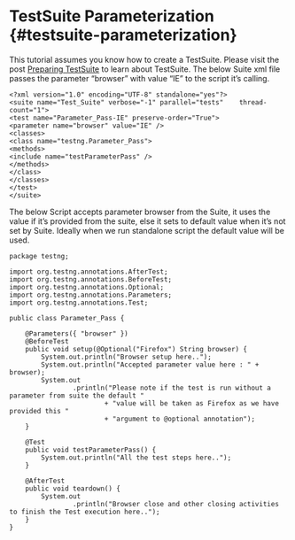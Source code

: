 # TestSuite Parameterization {#testsuite-parameterization}

This tutorial assumes you know how to create a TestSuite. Please visit the post [Preparing TestSuite](https://nsaikiran.gitbooks.io/seleniumautomation/content/3.5-sample-test-suite.html) to learn about TestSuite. The below Suite xml file passes the parameter “browser” with value “IE” to the script it’s calling.

```
<?xml version="1.0" encoding="UTF-8" standalone="yes"?>
<suite name="Test_Suite" verbose="-1" parallel="tests"    thread-count="1">
<test name="Parameter_Pass-IE" preserve-order="True">
<parameter name="browser" value="IE" />
<classes>
<class name="testng.Parameter_Pass">
<methods>
<include name="testParameterPass" />
</methods>
</class>
</classes>
</test>
</suite>
```

The below Script accepts parameter browser from the Suite, it uses the value if it’s provided from the suite, else it sets to default value when it’s not set by Suite. Ideally when we run standalone script the default value will be used.

```
package testng;

import org.testng.annotations.AfterTest;
import org.testng.annotations.BeforeTest;
import org.testng.annotations.Optional;
import org.testng.annotations.Parameters;
import org.testng.annotations.Test;

public class Parameter_Pass {

    @Parameters({ "browser" })
    @BeforeTest
    public void setup(@Optional("Firefox") String browser) {
        System.out.println("Browser setup here..");
        System.out.println("Accepted parameter value here : " + browser);
        System.out
                .println("Please note if the test is run without a parameter from suite the default "
                        + "value will be taken as Firefox as we have provided this "
                        + "argument to @optional annotation");
    }

    @Test
    public void testParameterPass() {
        System.out.println("All the test steps here..");
    }

    @AfterTest
    public void teardown() {
        System.out
                .println("Browser close and other closing activities to finish the Test execution here..");
    }
}
```



